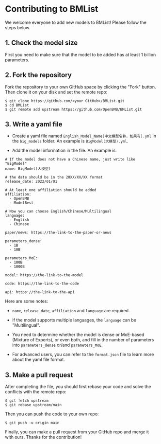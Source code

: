 # Contributing to BMList

We welcome everyone to add new models to BMList! Please follow the steps below.

## 1. Check the model size

First you need to make sure that the model to be added has at least 1 billion parameters.

## 2. Fork the repository

Fork the repository to your own GitHub space by clicking the "Fork" button. Then clone it on your disk and set the remote repo:
```git
$ git clone https://github.com/<your GitHub>/BMList.git
$ cd BMList
$ git remote add upstream https://github.com/OpenBMB/BMList.git
```

## 3. Write a yaml file

* Create a yaml file named ``English_Model_Name(中文模型名称，如果有).yml`` in the ``big_models`` folder. An example is ``BigModel(大模型).yml``.

* Add the model information in the file. An example is:

```
# If the model does not have a Chinese name, just write like "BigModel"
name: BigModel(大模型)

# the date should be in the 20XX/XX/XX format
release_date: 2022/01/01

# At least one affiliation should be added
affiliation:
  - OpenBMB
  - ModelBest

# Now you can choose English/Chinese/Multilingual
language:
  - English
  - Chinese

paper/news: https://the-link-to-the-paper-or-news

parameters_dense:
  - 1B
  - 10B

parameters_MoE:
  - 100B
  - 1000B

model: https://the-link-to-the-model

code: https://the-link-to-the-code

api: https://the-link-to-the-api
```

Here are some notes:

* ``name``, ``release_date``, ``affiliation`` and ``language`` are required.

* If the model supports multiple languages, the ``language`` can be "Multilingual".

* You need to determine whether the model is dense or MoE-based (Mixture of Experts), or even both, and fill in the number of parameters into ``parameters_dense`` or/and ``parameters_MoE``.

* For advanced users, you can refer to the ``format.json`` file to learn more about the yaml file format. 


## 3. Make a pull request
After completing the file, you should first rebase your code and solve the conflicts with the remote repo:
```git
$ git fetch upstream
$ git rebase upstream/main
```
Then you can push the code to your own repo:
```git
$ git push -u origin main
```
Finally, you can make a pull request from your GitHub repo and merge it with ours. 
Thanks for the contribution!
